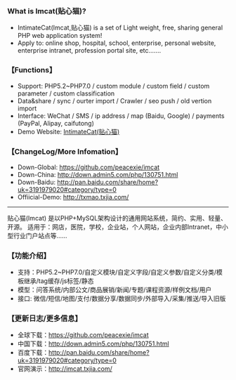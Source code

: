 
### What is Imcat(贴心猫)?

* IntimateCat(Imcat,贴心猫) is a set of Light weight, free, sharing general PHP web application system!
* Apply to: online shop, hospital, school, enterprise, personal website, enterprise intranet, profession portal site, etc.......

### 【Functions】

* Support: PHP5.2~PHP7.0 / custom module / custom field / custom parameter / custom classification
* Data&share / sync / ourter import / Crawler / seo push / old vertion import
* Interface: WeChat / SMS / ip address / map (Baidu, Google) / payments (PayPal, Alipay, caifutong)
* Demo Website: [IntimateCat(贴心猫)](http://txmao.txjia.com/)

### 【ChangeLog/More Infomation】

* Down-Global: https://github.com/peacexie/imcat
* Down-China: http://down.admin5.com/php/130751.html
* Down-Baidu: http://pan.baidu.com/share/home?uk=3191979020#category/type=0
* Offiicial-Demo: http://txmao.txjia.com/

--- --- --- --- --- --- --- --- --- 

贴心猫(Imcat) 是以PHP+MySQL架构设计的通用网站系统，简约、实用、轻量、开源。
适用于：网店，医院，学校，企业站，个人网站，企业内部Intranet，中小型行业门户站点等……

### 【功能介绍】

* 支持：PHP5.2~PHP7.0/自定义模块/自定义字段/自定义参数/自定义分类/模板继承/tag缓存/js标签/静态
* 模型：问答系统/内部公文/商品展销/新闻/专题/课程资源/样例文档/用户
* 接口: 微信/短信/地图/支付/数据分享/数据同步/外部导入/采集/推送/导入旧版

### 【更新日志/更多信息】

* 全球下载：https://github.com/peacexie/imcat
* 中国下载：http://down.admin5.com/php/130751.html
* 百度下载：http://pan.baidu.com/share/home?uk=3191979020#category/type=0
* 官网演示：http://imcat.txjia.com/
